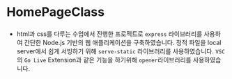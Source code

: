# HomePageClass

###

- html과 css를 다루는 수업에서 진행한 프로젝트로 `express` 라이브러리를 사용하여 간단한 Node.js 기반의 웹 애플리케이션을 구축하였습니다. 정적 파일을 local server에서 쉽게 서빙하기 위해 `serve-static` 라이브러리를 사용하였습니다. `VSC`의 `Go Live` Extension과 같은 기능을 하기위해 `opener`라이브러리를 사용하였습니다.
